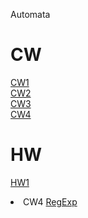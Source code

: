 Automata
# CW
[CW1](https://beyzakoser.github.io/Automata/cw1.html)
<br>
[CW2](https://beyzakoser.github.io/Automata/cw2.html)
<br>
[CW3](https://beyzakoser.github.io/Automata/regularExp.html)
<br>
[CW4](https://beyzakoser.github.io/Automata/cw4.html)
<br>

# HW
[HW1](https://beyzakoser.github.io/Automata/HW.html)
<br>

<li>
CW4
<a href= "https://beyzakoser.github.io/Automata/cw4.html">RegExp</a>
</li>

